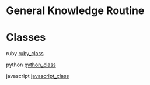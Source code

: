 # General Knowledge Routine

# Classes 

ruby [ruby_class](../ruby/ruby_class)

python [python_class](../python/python_class)

javascript [javascript_class](../javascript/javascript_class)


